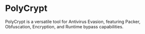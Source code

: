 # PolyCrypt
PolyCrypt is a versatile tool for Antivirus Evasion, featuring Packer, Obfuscation, Encryption, and Runtime bypass capabilities.
